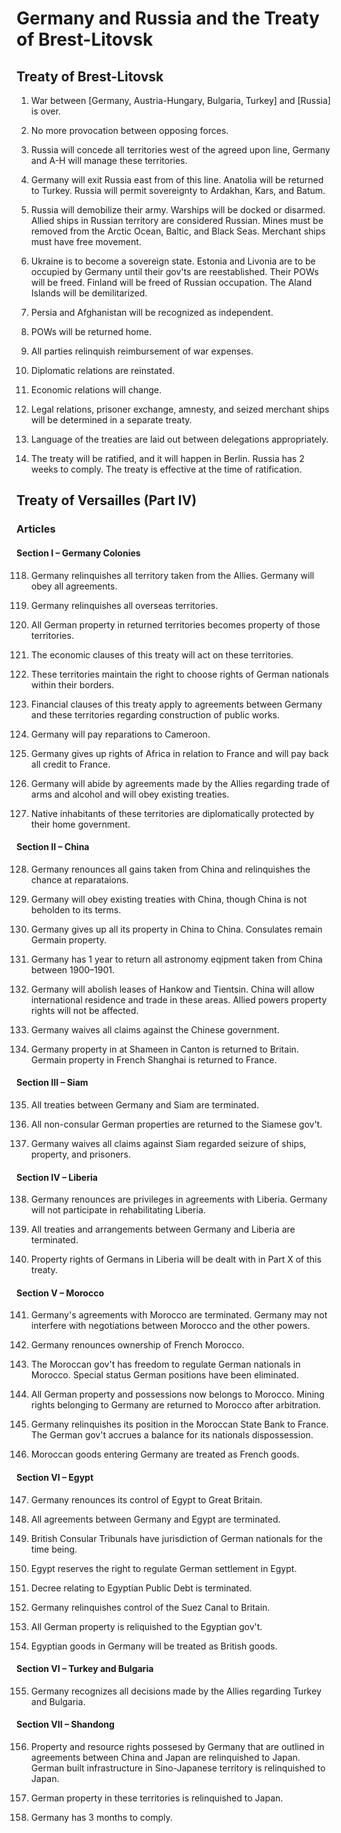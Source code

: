 # Germany and Russia and the Treaty of Brest-Litovsk

## Treaty of Brest-Litovsk  

1. War between [Germany, Austria-Hungary, Bulgaria, Turkey] and [Russia] is over.  

2. No more provocation between opposing forces.

3. Russia will concede all territories west of the agreed upon line, Germany and A-H will manage these territories.

4. Germany will exit Russia east from of this line. Anatolia will be returned to Turkey. Russia will permit sovereignty to Ardakhan, Kars, and Batum.

5. Russia will demobilize their army. Warships will be docked or disarmed. Allied ships in Russian territory are considered Russian. Mines must be removed from the Arctic Ocean, Baltic, and Black Seas. Merchant ships must have free movement.

6. Ukraine is to become a sovereign state. Estonia and Livonia are to be occupied by Germany until their gov'ts are reestablished. Their POWs will be freed. Finland will be freed of Russian occupation. The Aland Islands will be demilitarized.

7. Persia and Afghanistan will be recognized as independent.

8. POWs will be returned home.

9. All parties relinquish reimbursement of war expenses.

10. Diplomatic relations are reinstated.

11. Economic relations will change.

12. Legal relations, prisoner exchange, amnesty, and seized merchant ships will be determined in a separate treaty.

13. Language of the treaties are laid out between delegations appropriately.

14. The treaty will be ratified, and it will happen in Berlin. Russia has 2 weeks to comply. The treaty is effective at the time of ratification.  

## Treaty of Versailles (Part IV)  

### Articles  

#### Section I – Germany Colonies  

118. Germany relinquishes all territory taken from the Allies. Germany will obey all agreements.

119. Germany relinquishes all overseas territories.

120. All German property in returned territories becomes property of those territories.

121. The economic clauses of this treaty will act on these territories.

122. These territories maintain the right to choose rights of German nationals within their borders.

123. Financial clauses of this treaty apply to agreements between Germany and these territories regarding construction of public works.

124. Germany will pay reparations to Cameroon.

125. Germany gives up rights of Africa in relation to France and will pay back all credit to France. 

126. Germany will abide by agreements made by the Allies regarding trade of arms and alcohol and will obey existing treaties.

127. Native inhabitants of these territories are diplomatically protected by their home government.

#### Section II – China  

128. Germany renounces all gains taken from China and relinquishes the chance at reparataions.  

129. Germany will obey existing treaties with China, though China is not beholden to its terms.

130. Germany gives up all its property in China to China. Consulates remain Germain property.

131. Germany has 1 year to return all astronomy eqipment taken from China between 1900–1901.

132. Germany will abolish leases of Hankow and Tientsin. China will allow international residence and trade in these areas. Allied powers property rights will not be affected.

133. Germany waives all claims against the Chinese government.

134. Germany property in at Shameen in Canton is returned to Britain. Germain property in French Shanghai is returned to France.

#### Section III – Siam

135. All treaties between Germany and Siam are terminated.

136. All non-consular German properties are returned to the Siamese gov't.

137. Germany waives all claims against Siam regarded seizure of ships, property, and prisoners.

#### Section IV – Liberia  

138. Germany renounces are privileges in agreements with Liberia. Germany will not participate in rehabilitating Liberia.

139. All treaties and arrangements between Germany and Liberia are terminated.

140. Property rights of Germans in Liberia will be dealt with in Part X of this treaty.

#### Section V – Morocco

141. Germany's agreements with Morocco are terminated. Germany may not interfere with negotiations between Morocco and the other powers.

142. Germany renounces ownership of French Morocco.

143. The Moroccan gov't has freedom to regulate German nationals in Morocco. Special status German positions have been eliminated.

144. All German property and possessions now belongs to Morocco. Mining rights belonging to Germany are returned to Morocco after arbitration.

145. Germany relinquishes its position in the Moroccan State Bank to France. The German gov't accrues a balance for its nationals dispossession.

146. Moroccan goods entering Germany are treated as French goods.

#### Section VI – Egypt

147. Germany renounces its control of Egypt to Great Britain.

148. All agreements between Germany and Egypt are terminated.

149. British Consular Tribunals have jurisdiction of German nationals for the time being.

150. Egypt reserves the right to regulate German settlement in Egypt.

151. Decree relating to Egyptian Public Debt is terminated.

152. Germany relinquishes control of the Suez Canal to Britain.

153. All German property is reliquished to the Egyptian gov't.

154. Egyptian goods in Germany will be treated as British goods.

#### Section VI – Turkey and Bulgaria

155. Germany recognizes all decisions made by the Allies regarding Turkey and Bulgaria.

#### Section VII – Shandong

156. Property and resource rights possesed by Germany that are outlined in agreements between China and Japan are relinquished to Japan. German built infrastructure in Sino-Japanese territory is relinquished to Japan.

157. German property in these territories is relinquished to Japan.

158. Germany has 3 months to comply.